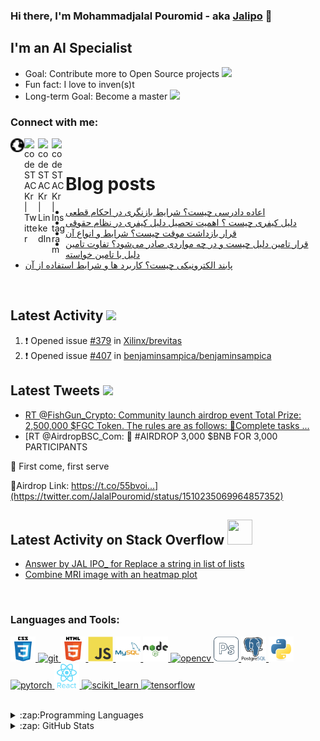 ### Hi there, I'm Mohammadjalal Pouromid - aka [Jalipo][website] 👋
## I'm an AI Specialist

 
- Goal: Contribute more to Open Source projects <img src="https://media.giphy.com/media/WUlplcMpOCEmTGBtBW/giphy.gif" width="30">
- Fun fact: I love to inven(s)t
- Long-term Goal: Become a master <img src="https://media.giphy.com/media/BMyEGC1ZzwS6W2cc5n/giphy.gif"  width="30" >

### Connect with me:

[<img align="left" alt="codeSTACKr.com" width="22px" src="https://raw.githubusercontent.com/iconic/open-iconic/master/svg/globe.svg" />][website]
[<img align="left" alt="codeSTACKr | Twitter" width="22px" src="https://cdn.jsdelivr.net/npm/simple-icons@v3/icons/twitter.svg" />][twitter]
[<img align="left" alt="codeSTACKr | LinkedIn" width="22px" src="https://cdn.jsdelivr.net/npm/simple-icons@v3/icons/linkedin.svg" />][linkedin]
[<img align="left" alt="codeSTACKr | Instagram" width="22px" src="https://cdn.jsdelivr.net/npm/simple-icons@v3/icons/instagram.svg" />][instagram]

<br />

# Blog posts
<!-- BLOG-POST-LIST:START -->
- [اعاده دادرسی چیست؟  شرایط بازنگری در احکام قطعی](https://hesabraslaw.com/blog/%D8%A7%D8%B9%D8%A7%D8%AF%D9%87-%D8%AF%D8%A7%D8%AF%D8%B1%D8%B3%DB%8C-%DA%86%DB%8C%D8%B3%D8%AA-%D8%B4%D8%B1%D8%A7%DB%8C%D8%B7-%D8%A8%D8%A7%D8%B2%D9%86%DA%AF%D8%B1%DB%8C-%D8%AF%D8%B1-%D8%A7%D8%AD%DA%A9%D8%A7%D9%85-%D9%82%D8%B7%D8%B9%DB%8C/)
- [دلیل کیفری چیست ؟ اهمیت تحصیل دلیل کیفری در نظام حقوقی](https://hesabraslaw.com/blog/%D8%AF%D9%84%DB%8C%D9%84-%DA%A9%DB%8C%D9%81%D8%B1%DB%8C-%DA%86%DB%8C%D8%B3%D8%AA-%D8%A7%D9%87%D9%85%DB%8C%D8%AA-%D8%AA%D8%AD%D8%B5%DB%8C%D9%84-%D8%AF%D9%84%DB%8C%D9%84-%DA%A9%DB%8C%D9%81%D8%B1%DB%8C-%D8%AF%D8%B1-%D9%86%D8%B8%D8%A7%D9%85-%D8%AD%D9%82%D9%88%D9%82%DB%8C/)
- [قرار بازداشت موقت چیست؟ شرایط و انواع آن](https://hesabraslaw.com/blog/%D9%82%D8%B1%D8%A7%D8%B1-%D8%A8%D8%A7%D8%B2%D8%AF%D8%A7%D8%B4%D8%AA-%D9%85%D9%88%D9%82%D8%AA-%DA%86%DB%8C%D8%B3%D8%AA-%D8%B4%D8%B1%D8%A7%DB%8C%D8%B7-%D9%88-%D8%A7%D9%86%D9%88%D8%A7%D8%B9-%D8%A2%D9%86/)
- [قرار  تامین دلیل چیست و در چه مواردی صادر می‌شود؟ تفاوت تامین دلیل با تامین خواسته](https://hesabraslaw.com/blog/%D9%82%D8%B1%D8%A7%D8%B1-%D8%AA%D8%A7%D9%85%DB%8C%D9%86-%D8%AF%D9%84%DB%8C%D9%84-%DA%86%DB%8C%D8%B3%D8%AA-%D9%88-%D8%AF%D8%B1-%DA%86%D9%87-%D9%85%D9%88%D8%A7%D8%B1%D8%AF%DB%8C-%D8%B5%D8%A7%D8%AF%D8%B1-%D9%85%DB%8C%D8%B4%D9%88%D8%AF-%D8%AA%D9%81%D8%A7%D9%88%D8%AA-%D8%AA%D8%A7%D9%85%DB%8C%D9%86-%D8%AF%D9%84%DB%8C%D9%84-%D8%A8%D8%A7-%D8%AA%D8%A7%D9%85%DB%8C%D9%86-%D8%AE%D9%88%D8%A7%D8%B3%D8%AA%D9%87/)
- [پابند الکترونیکی چیست؟ کاربرد ها و شرایط استفاده از آن](https://hesabraslaw.com/blog/%D9%BE%D8%A7%D8%A8%D9%86%D8%AF-%D8%A7%D9%84%DA%A9%D8%AA%D8%B1%D9%88%D9%86%DB%8C%DA%A9%DB%8C-%DA%86%DB%8C%D8%B3%D8%AA-%DA%A9%D8%A7%D8%B1%D8%A8%D8%B1%D8%AF-%D9%87%D8%A7-%D9%88-%D8%B4%D8%B1%D8%A7%DB%8C%D8%B7-%D8%A7%D8%B3%D8%AA%D9%81%D8%A7%D8%AF%D9%87-%D8%A7%D8%B2-%D8%A2%D9%86/)
<!-- BLOG-POST-LIST:END -->


<br/>

## Latest Activity <img src="https://raw.githubusercontent.com/innng/innng/master/assets/kyubey.gif" width="80"> 
<!--START_SECTION:activity-->
1. ❗️ Opened issue [#379](https://github.com/Xilinx/brevitas/issues/379) in [Xilinx/brevitas](https://github.com/Xilinx/brevitas)
2. ❗️ Opened issue [#407](https://github.com/benjaminsampica/benjaminsampica/issues/407) in [benjaminsampica/benjaminsampica](https://github.com/benjaminsampica/benjaminsampica)
<!--END_SECTION:activity-->


## Latest Tweets <img src="https://media.giphy.com/media/26BRxIdjE82KNmVJm/giphy.gif" width="30"> 

<!-- TWITTER:START -->
- [RT @FishGun_Crypto: Community launch airdrop event
Total Prize: 2,500,000 $FGC Token. The rules are as follows:
🐡Complete tasks ...](https://twitter.com/JalalPouromid/status/1510434904487743493)
- [RT @AirdropBSC_Com: 🎁 #AIRDROP 3,000 $BNB FOR 3,000 PARTICIPANTS 

🎁 First come, first serve

🔗Airdrop Link: https://t.co/55bvoi...](https://twitter.com/JalalPouromid/status/1510235069964857352)
<!-- TWITTER:END -->

## Latest Activity on Stack Overflow  <img src="https://media.giphy.com/media/ule4vhcY1xEKQ/giphy.gif" height="40" width = '40'> 

<!-- STACKOVERFLOW:START -->
- [Answer by JAL IPO_ for Replace a string in list of lists](https://stackoverflow.com/questions/13781828/replace-a-string-in-list-of-lists/75055822#75055822)
- [Combine MRI image with an heatmap plot](https://stackoverflow.com/questions/74984115/combine-mri-image-with-an-heatmap-plot)
<!-- STACKOVERFLOW:END -->

<br/>

  <h3 align="left">Languages and Tools:</h3>
<p align="left"> <a href="https://www.w3schools.com/css/" target="_blank"> <img src="https://raw.githubusercontent.com/devicons/devicon/master/icons/css3/css3-original-wordmark.svg" alt="css3" width="40" height="40"/> </a> <a href="https://git-scm.com/" target="_blank"> <img src="https://www.vectorlogo.zone/logos/git-scm/git-scm-icon.svg" alt="git" width="40" height="40"/> </a> <a href="https://www.w3.org/html/" target="_blank"> <img src="https://raw.githubusercontent.com/devicons/devicon/master/icons/html5/html5-original-wordmark.svg" alt="html5" width="40" height="40"/> </a> <a href="https://developer.mozilla.org/en-US/docs/Web/JavaScript" target="_blank"> <img src="https://raw.githubusercontent.com/devicons/devicon/master/icons/javascript/javascript-original.svg" alt="javascript" width="40" height="40"/> </a> <a href="https://www.mysql.com/" target="_blank"> <img src="https://raw.githubusercontent.com/devicons/devicon/master/icons/mysql/mysql-original-wordmark.svg" alt="mysql" width="40" height="40"/> </a> <a href="https://nodejs.org" target="_blank"> <img src="https://raw.githubusercontent.com/devicons/devicon/master/icons/nodejs/nodejs-original-wordmark.svg" alt="nodejs" width="40" height="40"/> </a> <a href="https://opencv.org/" target="_blank"> <img src="https://www.vectorlogo.zone/logos/opencv/opencv-icon.svg" alt="opencv" width="40" height="40"/> </a> <a href="https://www.photoshop.com/en" target="_blank"> <img src="https://raw.githubusercontent.com/devicons/devicon/master/icons/photoshop/photoshop-line.svg" alt="photoshop" width="40" height="40"/> </a> <a href="https://www.postgresql.org" target="_blank"> <img src="https://raw.githubusercontent.com/devicons/devicon/master/icons/postgresql/postgresql-original-wordmark.svg" alt="postgresql" width="40" height="40"/> </a> <a href="https://www.python.org" target="_blank"> <img src="https://raw.githubusercontent.com/devicons/devicon/master/icons/python/python-original.svg" alt="python" width="40" height="40"/> </a> <a href="https://pytorch.org/" target="_blank"> <img src="https://www.vectorlogo.zone/logos/pytorch/pytorch-icon.svg" alt="pytorch" width="40" height="40"/> </a> <a href="https://reactjs.org/" target="_blank"> <img src="https://raw.githubusercontent.com/devicons/devicon/master/icons/react/react-original-wordmark.svg" alt="react" width="40" height="40"/> </a> <a href="https://scikit-learn.org/" target="_blank"> <img src="https://upload.wikimedia.org/wikipedia/commons/0/05/Scikit_learn_logo_small.svg" alt="scikit_learn" width="40" height="40"/> </a> <a href="https://www.tensorflow.org" target="_blank"> <img src="https://www.vectorlogo.zone/logos/tensorflow/tensorflow-icon.svg" alt="tensorflow" width="40" height="40"/> </a> </p>

<br/>



<details>
  <summary>:zap:Programming Languages</summary>

  [![Top Langs](https://github-readme-stats.vercel.app/api/top-langs/?username=iamjalipo)](https://github.com/anuraghazra/github-readme-stats)

</details>

<details>
  <summary>:zap: GitHub Stats</summary>

  <img align="left" alt="jalipo" src="https://github-readme-stats.codestackr.vercel.app/api?username=iamjalipo&theme=vue&show_icons=true&hide_border=true" />

</details>




[website]: https://iamjalipo.github.io/
[twitter]: https://twitter.com/JalalPouromid
[instagram]: https://www.instagram.com/jalipo_/
[linkedin]: https://www.linkedin.com/in/mohammadjalal-pouromid-9568901b0

